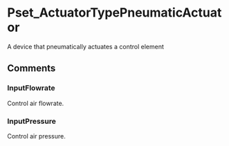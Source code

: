 # Pset_ActuatorTypePneumaticActuator

A device that pneumatically actuates a control element<!-- end of definition -->


## Comments

### InputFlowrate

Control air flowrate.

### InputPressure

Control air pressure.

